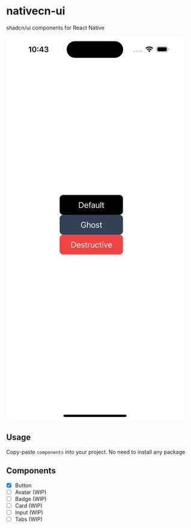 # nativecn-ui

shadcn/ui components for React Native

![](assets/example-light.png)

## Usage

Copy-paste `components` into your project. No need to install any package

## Components

- [x] Button
- [ ] Avatar (WIP)
- [ ] Badge (WIP)
- [ ] Card (WIP)
- [ ] Input (WIP)
- [ ] Tabs (WIP)
